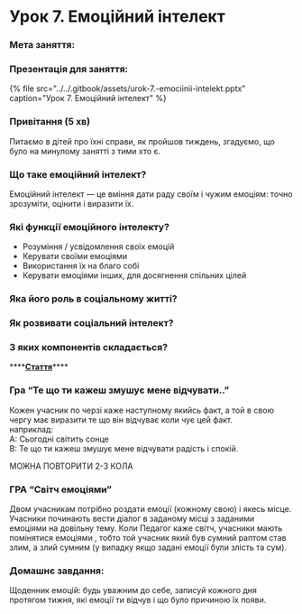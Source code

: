 # Урок 7. Емоційний інтелект

### Мета заняття:

### Презентація для заняття:

{% file src="../../.gitbook/assets/urok-7.-emociinii-intelekt.pptx" caption="Урок 7. Емоційний інтелект" %}

### Привітання \(5 хв\)

Питаємо в дітей про їхні справи, як пройшов тиждень, згадуємо, що було на минулому занятті з тими хто є.

### Що таке емоційний інтелект?

Емоційний інтелект — це вміння дати раду своїм і чужим емоціям: точно зрозуміти, оцінити і виразити їх.

### Які функції емоційного інтелекту?

* Розуміння / усвідомлення своїх емоцій
* Керувати своїми емоціями
* Використання їх на благо собі
* Керувати емоціями інших, для досягнення спільних цілей

### **Яка його роль в соціальному житті?**

### **Як розвивати соціальний інтелект?**

### **З яких компонентів складається?**

\*\*\*\*[**Стаття**](https://life.pravda.com.ua/health/2017/10/15/226957/%20)\*\*\*\*

### **Гра  “Те що ти кажеш змушує мене відчувати..”**

Кожен учасник по черзі каже наступному якийсь факт, а той в свою чергу має виразити те що він відчуває коли чує цей факт.  
наприклад:  
А: Сьогодні світить сонце  
В: Те що ти кажеш змушує мене відчувати радість і спокій.  
  
МОЖНА ПОВТОРИТИ 2-3 КОЛА

###  **ГРА  “Світч емоціями”**

Двом учасникам потрібно роздати емоції \(кожному свою\) і якесь місце. Учасники починають вести діалог в заданому місці з заданими емоціями на довільну тему. Коли Педагог каже світч, учасники мають помінятися емоціями , тобто той учасник який був сумний раптом став злим, а злий сумним \(у випадку якщо задані емоції були злість та сум\).

### **Домашнє завдання:**

Щоденник емоцій: будь уважним до себе, записуй кожного дня протягом тижня, які емоції ти відчув і що було причиною їх появи.

